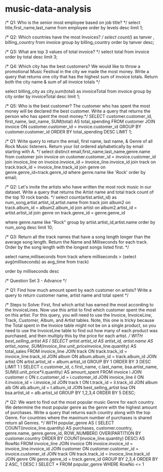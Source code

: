 # music-data-analysis
/* Q1: Who is the senior most employee based on job title? */
select title,first_name,last_name from employee
order by levels desc
limit 1;

/* Q2: Which countries have the most Invoices? */
select count(*) as tanver , billing_country from invoice
group by billing_country
order by tanver desc;

/* Q3: What are top 3 values of total invoice? */
select total from invoice
order by total desc 
limit 3;

/* Q4: Which city has the best customers? We would like to throw a promotional Music Festival in the city we made the most money. 
Write a query that returns one city that has the highest sum of invoice totals. 
Return both the city name & sum of all invoice totals */


select billing_city as city,sum(total) as invoiceTotal from invoice
group by city
order by invoiceTotal desc
limit 1;


/* Q5: Who is the best customer? The customer who has spent the most money will be declared the best customer. 
Write a query that returns the person who has spent the most money.*/
SELECT customer.customer_id, first_name, last_name, SUM(total) AS total_spending
FROM customer
JOIN invoice ON customer.customer_id = invoice.customer_id
GROUP BY customer.customer_id
ORDER BY total_spending DESC
LIMIT 1;



/* Q1: Write query to return the email, first name, last name, & Genre of all Rock Music listeners. 
Return your list ordered alphabetically by email starting with A. */
select distinct email,first_name,last_name,genre.name  from customer
join invoice on customer.customer_id = invoice.customer_id
join invoice_line on invoice.invoice_id = invoice_line.invoice_id
join track on track.track_id = invoice_line.track_id
join genre on genre.genre_id=track.genre_id
where genre.name like 'Rock'
order by email;


/* Q2: Let's invite the artists who have written the most rock music in our dataset. 
Write a query that returns the Artist name and total track count of the top 10 rock bands. */
select count(artist.artist_id) as num_song,artist.artist_id,artist.name from track 
join album2 on track.album_id = album2.album_id
join artist on album2.artist_id = artist.artist_id
join genre on track.genre_id = genre.genre_id

where genre.name like "Rock"
group by artist.artist_id,artist.name
order by num_song desc
limit 10;


/* Q3: Return all the track names that have a song length longer than the average song length. 
Return the Name and Milliseconds for each track. Order by the song length with the longest songs listed first. */

select name,milliseconds from track
where milliseconds >
(select avg(milliseconds) as avg_time from track)

order by milliseconds desc







/* Question Set 3 - Advance */

/* Q1: Find how much amount spent by each customer on artists? Write a query to return customer name, artist name and total spent */

/* Steps to Solve: First, find which artist has earned the most according to the InvoiceLines. Now use this artist to find 
which customer spent the most on this artist. For this query, you will need to use the Invoice, InvoiceLine, Track, Customer, 
Album, and Artist tables. Note, this one is tricky because the Total spent in the Invoice table might not be on a single product, 
so you need to use the InvoiceLine table to find out how many of each product was purchased, and then multiply this by the price
for each artist. */
WITH best_selling_artist AS (
	SELECT artist.artist_id AS artist_id, artist.name AS artist_name, SUM(invoice_line.unit_price*invoice_line.quantity) AS total_sales
	FROM invoice_line
	JOIN track ON track.track_id = invoice_line.track_id
	JOIN album ON album.album_id = track.album_id
	JOIN artist ON artist.artist_id = album.artist_id
	GROUP BY 1
	ORDER BY 3 DESC
	LIMIT 1
    )
SELECT c.customer_id, c.first_name, c.last_name, bsa.artist_name, SUM(il.unit_price*il.quantity) AS amount_spent
FROM invoice i
JOIN customer c ON c.customer_id = i.customer_id
JOIN invoice_line il ON il.invoice_id = i.invoice_id
JOIN track t ON t.track_id = il.track_id
JOIN album alb ON alb.album_id = t.album_id
JOIN best_selling_artist bsa ON bsa.artist_id = alb.artist_id
GROUP BY 1,2,3,4
ORDER BY 5 DESC;



/* Q2: We want to find out the most popular music Genre for each country. We determine the most popular genre as the genre 
with the highest amount of purchases. Write a query that returns each country along with the top Genre. For countries where 
the maximum number of purchases is shared return all Genres. */
WITH popular_genre AS 
(
    SELECT COUNT(invoice_line.quantity) AS purchases, customer.country, genre.name, genre.genre_id, 
	ROW_NUMBER() OVER(PARTITION BY customer.country ORDER BY COUNT(invoice_line.quantity) DESC) AS RowNo 
    FROM invoice_line 
	JOIN invoice ON invoice.invoice_id = invoice_line.invoice_id
	JOIN customer ON customer.customer_id = invoice.customer_id
	JOIN track ON track.track_id = invoice_line.track_id
	JOIN genre ON genre.genre_id = track.genre_id
	GROUP BY 2,3,4
	ORDER BY 2 ASC, 1 DESC
)
SELECT * FROM popular_genre WHERE RowNo <= 1
    
    





















